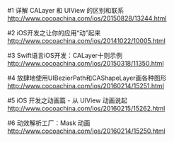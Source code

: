 
#1 详解 CALayer 和 UIView 的区别和联系
http://www.cocoachina.com/ios/20150828/13244.html

#2 iOS开发之让你的应用“动”起来
http://www.cocoachina.com/ios/20141022/10005.html

#3 Swift语言iOS开发：CALayer十则示例
http://www.cocoachina.com/ios/20150318/11350.html

#4 放肆地使用UIBezierPath和CAShapeLayer画各种图形
http://www.cocoachina.com/ios/20160214/15251.html

#5 iOS 开发之动画篇 - 从 UIView 动画说起
http://www.cocoachina.com/ios/20160215/15262.html

#6 动效解析工厂：Mask 动画
http://www.cocoachina.com/ios/20160214/15250.html
